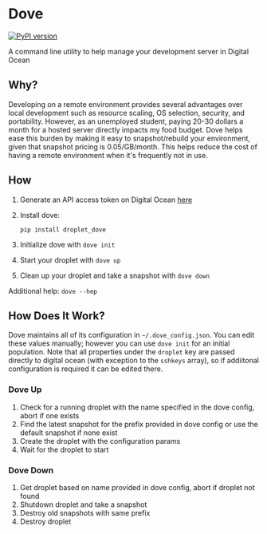 # Dove
[![PyPI version](https://badge.fury.io/py/droplet-dove.svg)](https://badge.fury.io/py/droplet-dove)

A command line utility to help manage your development server in Digital Ocean

## Why?

Developing on a remote environment provides several advantages over local development such as resource scaling, OS selection, security, and portability. However, as an unemployed student, paying 20-30 dollars a month for a hosted server directly impacts my food budget. Dove helps ease this burden by making it easy to snapshot/rebuild your environment, given that snapshot pricing is 0.05/GB/month. This helps reduce the cost of having a remote environment when it's frequently not in use.

## How

1.  Generate an API access token on Digital Ocean [here](https://cloud.digitalocean.com/account/api/)
2.  Install dove:

    ```
    pip install droplet_dove
    ```

3.  Initialize dove with `dove init`
4.  Start your droplet with `dove up`
5.  Clean up your droplet and take a snapshot with `dove down`

Additional help: `dove --hep`

## How Does It Work?

Dove maintains all of its configuration in `~/.dove_config.json`. You can edit these values manually; however you can use `dove init` for an initial population. Note that all properties under the `droplet` key are passed directly to digital ocean (with exception to the `sshkeys` array), so if addiitonal configuration is required it can be edited there.

### Dove Up

1. Check for a running droplet with the name specified in the dove config, abort if one exists
2. Find the latest snapshot for the prefix provided in dove config or use the default snapshot if none exist
3. Create the droplet with the configuration params
4. Wait for the droplet to start

### Dove Down

1. Get droplet based on name provided in dove config, abort if droplet not found
2. Shutdown droplet and take a snapshot
3. Destroy old snapshots with same prefix
4. Destroy droplet
